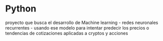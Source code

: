 # Python
proyecto que busca el desarrollo de Machine learning - redes neuronales recurrentes  - 
usando ese modelo para intentar predecir los precios o tendencias de cotizaciones 
aplicadas a cryptos y acciones 
